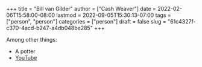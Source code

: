 +++
title = "Bill van Gilder"
author = ["Cash Weaver"]
date = 2022-02-06T15:58:00-08:00
lastmod = 2022-09-05T15:30:13-07:00
tags = ["person", "person"]
categories = ["person"]
draft = false
slug = "61c4327f-c370-4acd-b247-a4db048be285"
+++

Among other things:

-   A potter
-   [YouTube](https://www.youtube.com/c/BillvanGilderPottery)
